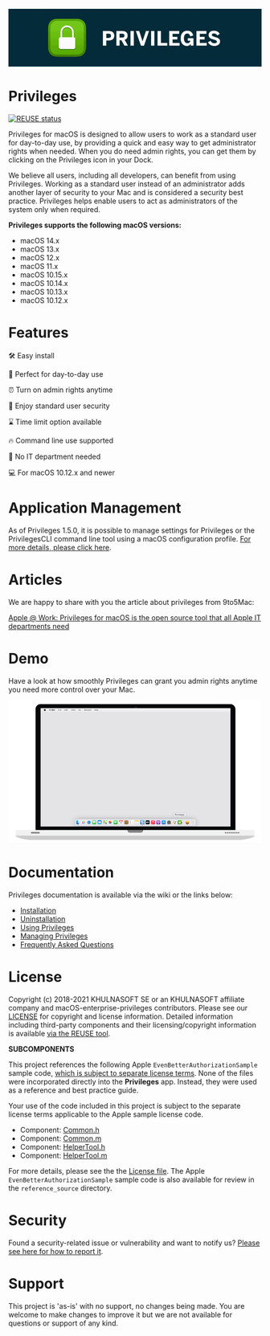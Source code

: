 ![PrivilegesBanner](readme_images/privileges_banner.gif)

# Privileges

[![REUSE status](https://api.reuse.software/badge/github.com/khulnasoft/khulnasoft-repo)](https://api.reuse.software/info/github.com/khulnasoft/khulnasoft-repo)

Privileges for macOS is designed to allow users to work as a standard user for day-to-day use, by providing
a quick and easy way to get administrator rights when needed. When you do need admin rights, you can get
them by clicking on the Privileges icon in your Dock.

We believe all users, including all developers, can benefit from using Privileges. Working as a standard user instead of an administrator adds another layer of security to your Mac and is considered a security best
practice. Privileges helps enable users to act as administrators of the system only when required.

**Privileges supports the following macOS versions:**

* macOS 14.x
* macOS 13.x
* macOS 12.x
* macOS 11.x
* macOS 10.15.x
* macOS 10.14.x
* macOS 10.13.x
* macOS 10.12.x

# Features

:hammer_and_wrench: Easy install

:rocket: Perfect for day-to-day use

:alarm_clock: Turn on admin rights anytime

:closed_lock_with_key: Enjoy standard user security

:hourglass: Time limit option available

:fire: Command line use supported

:no_good: No IT department needed

:computer: For macOS 10.12.x and newer


# Application Management
As of Privileges 1.5.0, it is possible to manage settings for Privileges or the PrivilegesCLI command line tool using a macOS configuration profile. [For more details, please click here](https://github.com/khulnasoft/khulnasoft-repo/wiki/Managing-Privileges).

# Articles

We are happy to share with you the article about privileges from 9to5Mac:

[Apple @ Work: Privileges for macOS is the open source tool that all Apple IT departments need](https://9to5mac.com/2019/11/16/privileges-app-for-macos/)

# Demo 

Have a look at how smoothly Privileges can grant you admin rights anytime you need more control over your Mac.

![PrivilegesBanner](readme_images/privileges_admin_rights.gif)

# Documentation

Privileges documentation is available via the wiki or the links below:

* [Installation](https://github.com/khulnasoft/khulnasoft-repo/wiki/Installation)
* [Uninstallation](https://github.com/khulnasoft/khulnasoft-repo/wiki/Uninstallation)
* [Using Privileges](https://github.com/khulnasoft/khulnasoft-repo/wiki/Using-Privileges)
* [Managing Privileges](https://github.com/khulnasoft/khulnasoft-repo/wiki/Managing-Privileges)
* [Frequently Asked Questions](https://github.com/khulnasoft/khulnasoft-repo/wiki/Frequently-Asked-Questions)

# License

Copyright (c) 2018-2021 KHULNASOFT SE or an KHULNASOFT affiliate company and macOS-enterprise-privileges contributors. Please see our [LICENSE](LICENSE) for copyright and license information. Detailed information including third-party components and their licensing/copyright information is available [via the REUSE tool](https://api.reuse.software/info/github.com/khulnasoft/khulnasoft-repo).

**SUBCOMPONENTS**

This project references the following Apple `EvenBetterAuthorizationSample` sample code, [which is subject to separate license terms](https://spdx.org/licenses/AML.html). None of the files were incorporated directly into the **Privileges** app. Instead, they were used as a reference and best practice guide.

Your use of the code included in this project is subject to the separate license terms applicable to the Apple sample license code.

* Component: 
[Common.h](https://developer.apple.com/library/archive/samplecode/EvenBetterAuthorizationSample/Listings/Common_Common_h.html#//apple_ref/doc/uid/DTS40013768-Common_Common_h-DontLinkElementID_12/)
* Component: 
[Common.m](https://developer.apple.com/library/archive/samplecode/EvenBetterAuthorizationSample/Listings/Common_Common_m.html#//apple_ref/doc/uid/DTS40013768-Common_Common_m-DontLinkElementID_13/)
* Component: 
[HelperTool.h](https://developer.apple.com/library/archive/samplecode/EvenBetterAuthorizationSample/Listings/HelperTool_HelperTool_h.html#//apple_ref/doc/uid/DTS40013768-HelperTool_HelperTool_h-DontLinkElementID_14/)
* Component: 
[HelperTool.m](https://developer.apple.com/library/archive/samplecode/EvenBetterAuthorizationSample/Listings/HelperTool_HelperTool_m.html#//apple_ref/doc/uid/DTS40013768-HelperTool_HelperTool_m-DontLinkElementID_15/)

For more details, please see the the [License file](https://github.com/khulnasoft/khulnasoft-repo/blob/main/LICENSE). The Apple `EvenBetterAuthorizationSample` sample code is also available for review in the `reference_source` directory.

# Security

Found a security-related issue or vulnerability and want to notify us? [Please see here for how to report it](https://github.com/khulnasoft/khulnasoft-repo/security/policy).

# Support

This project is 'as-is' with no support, no changes being made. You are welcome to make changes to improve it but we are not available for questions or support of any kind.
